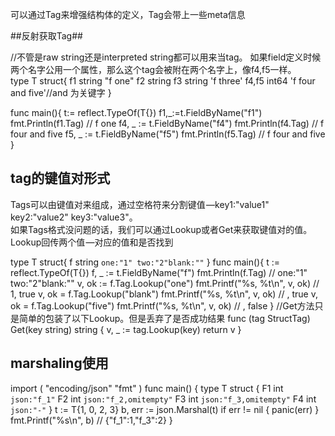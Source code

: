 可以通过Tag来增强结构体的定义，Tag会带上一些meta信息  

##反射获取Tag##  

  //不管是raw string还是interpreted string都可以用来当tag。 如果field定义时候两个名字公用一个属性，那么这个tag会被附在两个名字上，像f4,f5一样。  
  type T struct{
    f1 string "f one"
    f2 string
    f3 string 'f three'
    f4,f5 int64 'f four and five'//and 为关键字
  }
  
  func main(){
    t:= reflect.TypeOf(T{})
    f1,_:=t.FieldByName("f1")
    fmt.Println(f1.Tag) // f one
    f4, _ := t.FieldByName("f4")
    fmt.Println(f4.Tag) // f four and five
    f5, _ := t.FieldByName("f5")
    fmt.Println(f5.Tag) // f four and five
  }

## tag的键值对形式 ##  
Tags可以由键值对来组成，通过空格符来分割键值 —key1:"value1" key2:"value2" key3:"value3"。  
如果Tags格式没问题的话，我们可以通过Lookup或者Get来获取键值对的值。  
Lookup回传两个值 —对应的值和是否找到  

  type T struct{
    f string `one:"1" two:"2"blank:""`
  }
  func main(){
    t := reflect.TypeOf(T{})
    f, _ := t.FieldByName("f")
    fmt.Println(f.Tag) // one:"1" two:"2"blank:""
    v, ok := f.Tag.Lookup("one")
    fmt.Printf("%s, %t\n", v, ok) // 1, true
    v, ok = f.Tag.Lookup("blank")
    fmt.Printf("%s, %t\n", v, ok) // , true
    v, ok = f.Tag.Lookup("five")
    fmt.Printf("%s, %t\n", v, ok) // , false
  } 
  //Get方法只是简单的包装了以下Lookup。但是丢弃了是否成功结果
  func (tag StructTag) Get(key string) string {
    v, _ := tag.Lookup(key)
    return v
  }

## marshaling使用 ##  

  import (
    "encoding/json"
    "fmt"
  )
  func main() {
      type T struct {
         F1 int `json:"f_1"`
         F2 int `json:"f_2,omitempty"`
         F3 int `json:"f_3,omitempty"`
         F4 int `json:"-"`
      }
      t := T{1, 0, 2, 3}
      b, err := json.Marshal(t)
      if err != nil {
          panic(err)
      }
      fmt.Printf("%s\n", b) // {"f_1":1,"f_3":2}
  }


